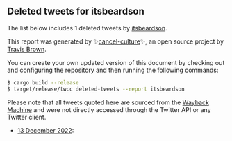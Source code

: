 ## Deleted tweets for itsbeardson

The list below includes 1 deleted tweets by
[itsbeardson](https://twitter.com/itsbeardson).



This report was generated by ✨[cancel-culture](https://github.com/travisbrown/cancel-culture)✨,
an open source project by [Travis Brown](https://twitter.com/travisbrown).

You can create your own updated version of this document by checking out and configuring the
repository and then running the following commands:

```bash
$ cargo build --release
$ target/release/twcc deleted-tweets --report itsbeardson
```

Please note that all tweets quoted here are sourced from the
[Wayback Machine](https://web.archive.org) and were not directly accessed through the Twitter API or
any Twitter client.

* [13 December 2022](https://web.archive.org/web/20221214044409/https://twitter.com/itsbeardson/status/1602679165412691968):  <!--1602679165412691968-->

